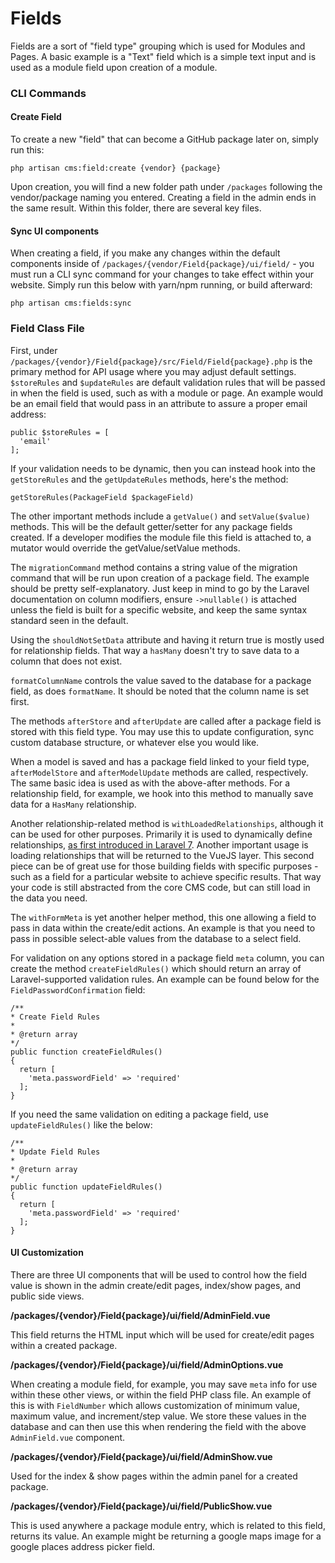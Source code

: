 # Fields

Fields are a sort of "field type" grouping which is used for Modules and Pages. A basic example is a "Text" field which is a simple text input and is used as a module field upon creation of a module.

### CLI Commands

#### Create Field

To create a new "field" that can become a GitHub package later on, simply run this:

```text
php artisan cms:field:create {vendor} {package}
```

Upon creation, you will find a new folder path under `/packages` following the vendor/package naming you entered. Creating a field in the admin ends in the same result. Within this folder, there are several key files.

#### Sync UI components

When creating a field, if you make any changes within the default components inside of `/packages/{vendor/Field{package}/ui/field/` - you must run a CLI sync command for your changes to take effect within your website. Simply run this below with yarn/npm running, or build afterward:

```text
php artisan cms:fields:sync
```

### Field Class File

First, under `/packages/{vendor}/Field{package}/src/Field/Field{package}.php` is the primary method for API usage where you may adjust default settings. `$storeRules` and `$updateRules` are default validation rules that will be passed in when the field is used, such as with a module or page. An example would be an email field that would pass in an attribute to assure a proper email address:

```text
public $storeRules = [
  'email'
];
```

If your validation needs to be dynamic, then you can instead hook into the `getStoreRules` and the `getUpdateRules` methods, here's the method:

```text
getStoreRules(PackageField $packageField)
```

The other important methods include a `getValue()` and `setValue($value)` methods. This will be the default getter/setter for any package fields created. If a developer modifies the module file this field is attached to, a mutator would override the getValue/setValue methods.

The `migrationCommand` method contains a string value of the migration command that will be run upon creation of a package field. The example should be pretty self-explanatory. Just keep in mind to go by the Laravel documentation on column modifiers, ensure `->nullable()` is attached unless the field is built for a specific website, and keep the same syntax standard seen in the default.

Using the `shouldNotSetData` attribute and having it return true is mostly used for relationship fields. That way a `hasMany` doesn't try to save data to a column that does not exist.

`formatColumnName` controls the value saved to the database for a package field, as does `formatName`. It should be noted that the column name is set first.

The methods `afterStore` and `afterUpdate` are called after a package field is stored with this field type. You may use this to update configuration, sync custom database structure, or whatever else you would like.

When a model is saved and has a package field linked to your field type, `afterModelStore` and `afterModelUpdate` methods are called, respectively. The same basic idea is used as with the above-after methods. For a relationship field, for example, we hook into this method to manually save data for a `HasMany` relationship.

Another relationship-related method is `withLoadedRelationships`, although it can be used for other purposes. Primarily it is used to dynamically define relationships, [as first introduced in Laravel 7](https://laravel.com/docs/7.x/eloquent-relationships#dynamic-relationships). Another important usage is loading relationships that will be returned to the VueJS layer. This second piece can be of great use for those building fields with specific purposes - such as a field for a particular website to achieve specific results. That way your code is still abstracted from the core CMS code, but can still load in the data you need.

The `withFormMeta` is yet another helper method, this one allowing a field to pass in data within the create/edit actions. An example is that you need to pass in possible select-able values from the database to a select field.

For validation on any options stored in a package field `meta` column, you can create the method `createFieldRules()` which should return an array of Laravel-supported validation rules. An example can be found below for the `FieldPasswordConfirmation` field:

```text
/**
* Create Field Rules
*
* @return array
*/
public function createFieldRules()
{
  return [
    'meta.passwordField' => 'required'
  ];
}
```

If you need the same validation on editing a package field, use `updateFieldRules()` like the below:

```text
/**
* Update Field Rules
*
* @return array
*/
public function updateFieldRules()
{
  return [
    'meta.passwordField' => 'required'
  ];
}
```

#### UI Customization

There are three UI components that will be used to control how the field value is shown in the admin create/edit pages, index/show pages, and public side views.

**/packages/{vendor}/Field{package}/ui/field/AdminField.vue**

This field returns the HTML input which will be used for create/edit pages within a created package.

**/packages/{vendor}/Field{package}/ui/field/AdminOptions.vue**

When creating a module field, for example, you may save `meta` info for use within these other views, or within the field PHP class file. An example of this is with `FieldNumber` which allows customization of minimum value, maximum value, and increment/step value. We store these values in the database and can then use this when rendering the field with the above `AdminField.vue` component.

**/packages/{vendor}/Field{package}/ui/field/AdminShow.vue**

Used for the index & show pages within the admin panel for a created package.

**/packages/{vendor}/Field{package}/ui/field/PublicShow.vue**

This is used anywhere a package module entry, which is related to this field, returns its value. An example might be returning a google maps image for a google places address picker field.


